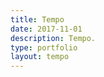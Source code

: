 ```yaml
---
title: Tempo
date: 2017-11-01
description: Tempo.
type: portfolio
layout: tempo
---
```














